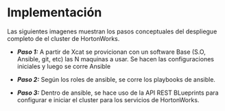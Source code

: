Implementación
==============

Las siguientes imagenes muestran los pasos conceptuales del despliegue completo de el cluster de HortonWorks. 

* ***Paso 1:*** A partir de Xcat se provicionan con un software Base (S.O, Ansible, git, etc) las N maquinas a usar. Se hacen las configuraciones iniciales 
y luego se corre Ansible

* ***Paso 2:*** Según los roles de ansible, se corre los playbooks de ansible. 

* ***Paso 3:*** Dentro de ansible, se hace uso de la API REST BLueprints para configurar e iniciar el cluster para los servicios de
HortonWorks. 
